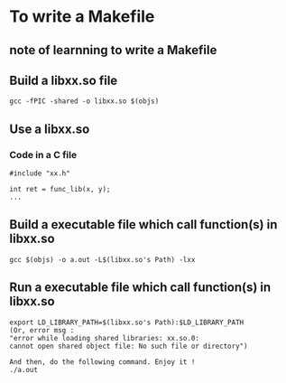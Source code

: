 # To write a Makefile
## note of learnning to write a Makefile


## Build a libxx.so file
	gcc -fPIC -shared -o libxx.so $(objs)

## Use a libxx.so
### Code in a C file
	#include "xx.h"

	int ret = func_lib(x, y);
	...

## Build a executable file which call function(s) in libxx.so
	gcc $(objs) -o a.out -L$(libxx.so's Path) -lxx

## Run a executable file which call function(s) in libxx.so
	export LD_LIBRARY_PATH=$(libxx.so's Path):$LD_LIBRARY_PATH
	(Or, error msg :
	"error while loading shared libraries: xx.so.0:
	cannot open shared object file: No such file or directory")

	And then, do the following command. Enjoy it !
	./a.out
